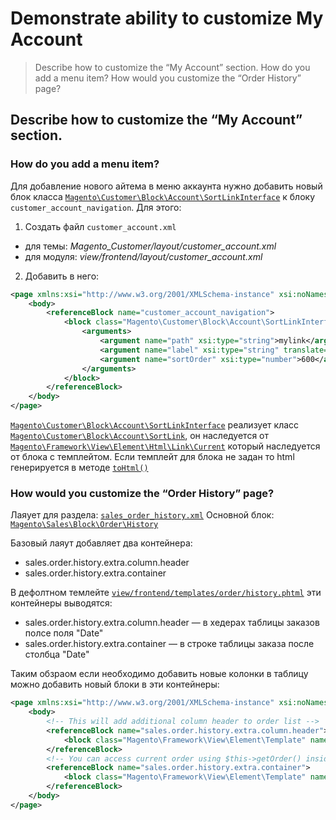 # Demonstrate ability to customize My Account

>Describe how to customize the “My Account” section. How do you add a menu item? How would you customize the “Order History” page?

## Describe how to customize the “My Account” section.

### How do you add a menu item?

Для добавление нового айтема в меню аккаунта нужно добавить новый блок класса [`Magento\Customer\Block\Account\SortLinkInterface`](https://github.com/magento/magento2/blob/2.4/app/code/Magento/Customer/Block/Account/SortLinkInterface.php) к блоку `customer_account_navigation`. Для этого:

1. Создать файл `customer_account.xml`
* для темы: _Magento\_Customer/layout/customer\_account.xml_
* для модуля: _view/frontend/layout/customer\_account.xml_ 

2. Добавить в него:
```xml
<page xmlns:xsi="http://www.w3.org/2001/XMLSchema-instance" xsi:noNamespaceSchemaLocation="urn:magento:framework:View/Layout/etc/page_configuration.xsd">
    <body>
        <referenceBlock name="customer_account_navigation">
            <block class="Magento\Customer\Block\Account\SortLinkInterface" name="customer-account-navigation-my-link">
                <arguments>
                    <argument name="path" xsi:type="string">mylink</argument>
                    <argument name="label" xsi:type="string" translate="true">My link</argument>
                    <argument name="sortOrder" xsi:type="number">600</argument>
                </arguments>
            </block>
        </referenceBlock>
    </body>
</page>
```

[`Magento\Customer\Block\Account\SortLinkInterface`](https://github.com/magento/magento2/blob/2.4/app/code/Magento/Customer/Block/Account/SortLinkInterface.php) реализует класс [`Magento\Customer\Block\Account\SortLink`](https://github.com/magento/magento2/blob/2.4/app/code/Magento/Customer/Block/Account/SortLink.php), он наследуется от [`Magento\Framework\View\Element\Html\Link\Current`](https://github.com/magento/magento2/blob/2.4/lib/internal/Magento/Framework/View/Element/Html/Link/Current.php) который наследуется от блока с темплейтом. Если темплейт для блока не задан то html генерируется в методе [`toHtml()`](https://github.com/magento/magento2/blob/2.4/lib/internal/Magento/Framework/View/Element/Html/Link/Current.php#L106)

### How would you customize the “Order History” page?

Лаяует для раздела: [`sales_order_history.xml`](https://github.com/magento/magento2/blob/2.4/app/code/Magento/Sales/view/frontend/layout/sales_order_history.xml)
Основной блок: [`Magento\Sales\Block\Order\History`](https://github.com/magento/magento2/blob/2.4/app/code/Magento/Sales/Block/Order/History.php)

Базовый лаяут добавляет два контейнера:

* sales.order.history.extra.column.header
* sales.order.history.extra.container

В дефолтном темлейте [`view/frontend/templates/order/history.phtml`](https://github.com/magento/magento2/blob/2.4/app/code/Magento/Sales/view/frontend/templates/order/history.phtml) эти контейнеры выводятся:

* sales.order.history.extra.column.header — в хедерах таблицы заказов полсе поля "Date"
* sales.order.history.extra.container — в строке таблицы заказа после столбца "Date"

Таким обзраом если необходимо добавить новые колонки в таблицу можно добавить новый блоки в эти контейнеры:
```xml
<page xmlns:xsi="http://www.w3.org/2001/XMLSchema-instance" xsi:noNamespaceSchemaLocation="urn:magento:framework:View/Layout/etc/page_configuration.xsd">
    <body>
        <!-- This will add additional column header to order list -->
        <referenceBlock name="sales.order.history.extra.column.header">
            <block class="Magento\Framework\View\Element\Template" name="your.additional.column.header" template="Namespace_Module::columnheader.phtml"/>
        </referenceBlock>
        <!-- You can access current order using $this->getOrder() inside the template "-->
        <referenceBlock name="sales.order.history.extra.container">
            <block class="Magento\Framework\View\Element\Template" name="your.additional.column.data" template="Namespace_Module::columndata.phtml"/>
        </referenceBlock>
    </body>
</page>
```
